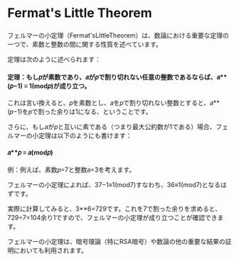 ###
# Fermat's Little Theorem
###


フェルマーの小定理（Fermat'sLittleTheorem）は、数論における重要な定理の一つで、素数と整数の間に関する性質を述べています。

定理は次のように述べられます：

#### 定理：もし𝑝が素数であり、𝑎が𝑝で割り切れない任意の整数であるならば、𝑎**(𝑝−1) ≡ 1(mod𝑝)が成り立つ。

これは言い換えると、𝑝を素数とし、𝑎を𝑝で割り切れない整数とすると、𝑎**(𝑝−1)を𝑝で割った余りは1になる、ということです。

さらに、もし𝑎が𝑝と互いに素である（つまり最大公約数が1である）場合、フェルマーの小定理は以下のようにも書けます：

#### 𝑎**𝑝 ≡ 𝑎(mod𝑝)

例：例えば、素数𝑝=7と整数𝑎=3を考えます。

フェルマーの小定理によれば、37−1≡1(mod7)すなわち、36≡1(mod7)となるはずです。

実際に計算してみると、3**6=729です。これを7で割った余りを求めると、729÷7=104余り1ですので、フェルマーの小定理が成り立つことが確認できます。

フェルマーの小定理は、暗号理論（特にRSA暗号）や数論の他の重要な結果の証明においても利用されます。


